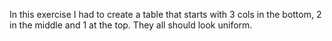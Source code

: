 In this exercise I had to create a table that starts with 3 cols in the bottom, 2 in the middle and 1 at the top. They all should look uniform.
